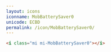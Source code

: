 ```yaml
---
layout: icons
iconname: MobBatterySaver0
unicode: ECBD
permalink: /icon/MobBatterySaver0/
---
```


``` html
<i class="mi mi-MobBatterySaver0"></i>
```
